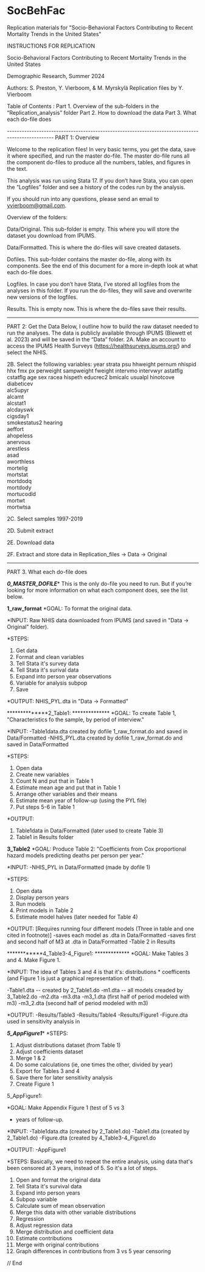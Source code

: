 # SocBehFac
Replication materials for "Socio-Behavioral Factors Contributing to Recent Mortality Trends in the United States"

INSTRUCTIONS FOR REPLICATION

Socio-Behavioral Factors Contributing to Recent Mortality Trends in the United States

Demographic Research, Summer 2024

Authors: S. Preston, Y. Vierboom, & M. Myrskylä
Replication files by Y. Vierboom

Table of Contents :
Part 1. Overview of the sub-folders in the “Replication_analysis” folder
Part 2. How to download the data
Part 3. What each do-file does


*-------------------------------------------------------------------------------------------------*
PART 1: Overview

Welcome to the replication files! 
In very basic terms, you get the data, save it where specified, and run the master do-file. The master do-file runs all the component do-files to produce all the numbers, tables, and figures in the text.

This analysis was run using Stata 17. If you don’t have Stata, you can open the “Logfiles” folder and see a history of the codes run by the analysis.

If you should run into any questions, please send an email to yvierboom@gmail.com.


Overview of the folders:

Data/Original. This sub-folder is empty. This where you will store the dataset you download from IPUMS. 

Data/Formatted. This is where the do-files will save created datasets.

Dofiles. This sub-folder contains the master do-file, along with its components. See the end of this document for a more in-depth look at what each do-file does.

Logfiles. In case you don’t have Stata, I’ve stored all logfiles from the analyses in this folder. If you run the do-files, they will save and overwrite new versions of the logfiles.


Results. This is empty now. This is where the do-files save their results. 

***

PART 2: Get the Data
Below, I outline how to build the raw dataset needed to run the analyses. The data is publicly available through IPUMS (Blewett et al. 2023) and will be saved in the “Data” folder.
2A. Make an account to access the IPUMS Health Surveys (https://healthsurveys.ipums.org/) and select the NHIS. 

2B. Select the following variables:
year
strata
psu 
hhweight
pernum
nhispid
hhx
fmx
px
perweight
sampweight
fweight
intervmo
intervwyr
astatflg
cstatflg
age
sex
racea
hispeth
educrec2
bmicalc
usualpl
hinotcove   
diabeticev  
alc5upyr    
alcamt      
alcstat1    
alcdayswk   
cigsday1    
smokestatus2
hearing     
aeffort     
ahopeless   
anervous    
arestless   
asad        
aworthless  
mortelig    
mortstat    
mortdodq    
mortdody    
mortucodld  
mortwt      
mortwtsa    

2C. Select samples 1997-2019

2D. Submit extract

2E. Download data 

2F. Extract and store data in Replication_files -> Data -> Original

***

PART 3. What each do-file does

***********0_MASTER_DOFILE************
This is the only do-file you need to run. But if you’re looking for more information on what each component does, see the list below.


**************1_raw_format**************
*GOAL: To format the original data.

*INPUT: Raw NHIS data downloaded from IPUMS (and saved in "Data -> Original" folder).

*STEPS:
1. Get data
2. Format and clean variables
3. Tell Stata it's survey data
4. Tell Stata it's surival data
5. Expand into person year observations
6. Variable for analysis subpop
7. Save

*OUTPUT: NHIS_PYL.dta in "Data -> Formatted"


**************2_Table1: **************
*GOAL: To create Table 1, "Characteristics fo the sample, by period of interview."

*INPUT: 
-Table1data.dta created by dofile 1_raw_format.do 
and saved in Data/Formatted
-NHIS_PYL.dta created by dofile 1_raw_format.do 
and saved in Data/Formatted

*STEPS:
1. Open data
2. Create new variables
3. Count N and put that in Table 1
4. Estimate mean age and put that in Table 1
5. Arrange other variables and their means
6. Estimate mean year of follow-up (using the PYL file)
7. Put steps 5-6 in Table 1

*OUTPUT: 
1. Table1data in Data/Formatted (later used to create Table 3)
2. Table1 in Results folder


************3_Table2************
*GOAL: Produce Table 2: "Coefficients from Cox proportional
hazard models predicting deaths per person per year."

*INPUT: 
-NHIS_PYL in Data/Formatted (made by dofile 1)

*STEPS:
1. Open data
2. Display person years
3. Run models
4. Print models in Table 2
5. Estimate model halves (later needed for Table 4)

*OUTPUT: 
[Requires running four different models
(Three in table and one cited in footnote)]
-saves each model as .dta in Data/Formatted
-saves first and second half of M3 at .dta in Data/Formatted
-Table 2 in Results


************4_Table3-4_Figure1: *************
*GOAL: Make Tables 3 and 4. Make Figure 1. 

*INPUT: The idea of Tables 3 and 4 is that it's:
distributions * coefficents
(and Figure 1 is just a graphical representation
of that).

-Table1.dta -- created by 2_Table1.do
-m1.dta -- all models creaded by 3_Table2.do
-m2.dta
-m3.dta
-m3_1.dta (first half of period modeled with m3)
-m3_2.dta (second half of period modeled with m3)


*OUTPUT: 
-Results/Table3
-Results/Table4
-Results/Figure1
-Figure.dta used in sensitivity analysis in


 *************5_AppFigure1**************
*STEPS:
1. Adjust distributions dataset (from Table 1)
2. Adjust coefficients dataset
3. Merge 1 & 2
4. Do some calculations (ie, one times the other, divided by year)
5. Export for Tables 3 and 4
6. Save there for later sensitivity analysis
7. Create Figure 1


5_AppFigure1:

*GOAL: Make Appendix Figure 1 (test of 5 vs 3
* years of follow-up. 

*INPUT:
-Table1data.dta (created by 2_Table1.do) 
-Table1.dta (created by 2_Table1.do)
-Figure.dta (created by 4_Table3-4_Figure1.do

*OUTPUT: 
-AppFigure1

*STEPS:
Basically, we need to repeat the entire analysis, using
data that's been censored at 3 years, instead of 5. So
it's a lot of steps.

1. Open and format the original data
2. Tell Stata it's survival data
3. Expand into person years
4. Subpop variable
5. Calculate sum of mean observation
6. Merge this data with other variable distributions
7. Regression
8. Adjust regression data
9. Merge distribution and coefficient data
10. Estimate contributions
11. Merge with original contributions
12. Graph differences in contributions from 3 vs 5 year censoring

// End
